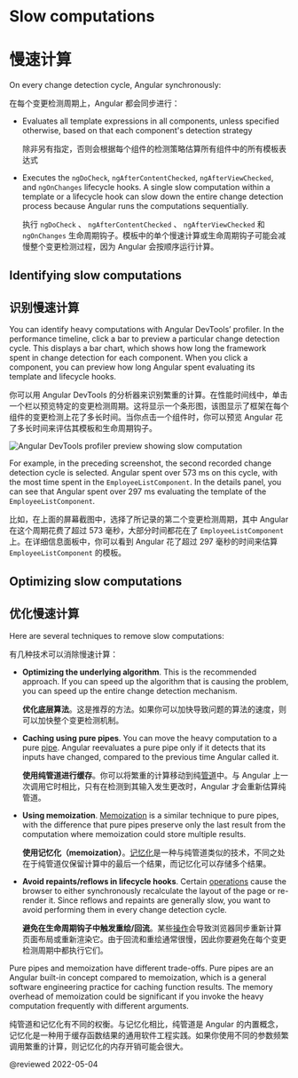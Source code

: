 # Slow computations

# 慢速计算

On every change detection cycle, Angular synchronously:

在每个变更检测周期上，Angular 都会同步进行：

* Evaluates all template expressions in all components, unless specified otherwise, based on that each component's detection strategy

  除非另有指定，否则会根据每个组件的检测策略估算所有组件中的所有模板表达式

* Executes the `ngDoCheck`, `ngAfterContentChecked`, `ngAfterViewChecked`, and `ngOnChanges` lifecycle hooks.
  A single slow computation within a template or a lifecycle hook can slow down the entire change detection process because Angular runs the computations sequentially.

  执行 `ngDoCheck` 、 `ngAfterContentChecked` 、 `ngAfterViewChecked` 和 `ngOnChanges` 生命周期钩子。模板中的单个慢速计算或生命周期钩子可能会减慢整个变更检测过程，因为 Angular 会按顺序运行计算。

## Identifying slow computations

## 识别慢速计算

You can identify heavy computations with Angular DevTools’ profiler. In the performance timeline, click a bar to preview a particular change detection cycle. This displays a bar chart, which shows how long the framework spent in change detection for each component. When you click a component, you can preview how long Angular spent  evaluating its template and lifecycle hooks.

你可以用 Angular DevTools 的分析器来识别繁重的计算。在性能时间线中，单击一个栏以预览特定的变更检测周期。这将显示一个条形图，该图显示了框架在每个组件的变更检测上花了多长时间。当你点击一个组件时，你可以预览 Angular 花了多长时间来评估其模板和生命周期钩子。

<div class="lightbox">
  <img alt="Angular DevTools profiler preview showing slow computation" src="generated/images/guide/change-detection/slow-computations.png">

</div>

For example, in the preceding screenshot, the second recorded change detection cycle is selected. Angular spent over 573 ms on this cycle, with the most time spent in the `EmployeeListComponent`. In the details panel, you can see that Angular spent over 297 ms evaluating the template of the `EmployeeListComponent`.

比如，在上面的屏幕截图中，选择了所记录的第二个变更检测周期，其中 Angular 在这个周期花费了超过 573 毫秒，大部分时间都花在了 `EmployeeListComponent` 上。在详细信息面板中，你可以看到 Angular 花了超过 297 毫秒的时间来估算 `EmployeeListComponent` 的模板。

## Optimizing slow computations

## 优化慢速计算

Here are several techniques to remove slow computations:

有几种技术可以消除慢速计算：

* **Optimizing the underlying algorithm**. This is the recommended approach. If you can speed up the algorithm that is causing the problem, you can speed up the entire change detection mechanism.

  **优化底层算法**。这是推荐的方法。如果你可以加快导致问题的算法的速度，则可以加快整个变更检测机制。

* **Caching using pure pipes**. You can move the heavy computation to a pure [pipe](https://angular.io/guide/pipes). Angular reevaluates a pure pipe only if it detects that its inputs have changed, compared to the previous time Angular called it.

  **使用纯管道进行缓存**。你可以将繁重的计算移动到纯[管道](https://angular.io/guide/pipes)中。与 Angular 上一次调用它时相比，只有在检测到其输入发生更改时，Angular 才会重新估算纯管道。

* **Using memoization**. [Memoization](https://en.wikipedia.org/wiki/Memoization) is a similar technique to pure pipes, with the difference that pure pipes preserve only the last result from the computation where memoization could store multiple results.

  **使用记忆化（memoization）**。[记忆化](https://en.wikipedia.org/wiki/Memoization)是一种与纯管道类似的技术，不同之处在于纯管道仅保留计算中的最后一个结果，而记忆化可以存储多个结果。

* **Avoid repaints/reflows in lifecycle hooks**. Certain [operations](https://web.dev/avoid-large-complex-layouts-and-layout-thrashing/) cause the browser to either synchronously recalculate the layout of the page or re-render it. Since reflows and repaints are generally slow, you want to avoid performing them in every change detection cycle.

  **避免在生命周期钩子中触发重绘/回流**。某些[操作](https://web.dev/avoid-large-complex-layouts-and-layout-thrashing/)会导致浏览器同步重新计算页面布局或重新渲染它。由于回流和重绘通常很慢，因此你要避免在每个变更检测周期中都执行它们。

Pure pipes and memoization have different trade-offs. Pure pipes are an Angular built-in concept compared to memoization, which is a general software engineering practice for caching function results. The memory overhead of memoization could be significant if you invoke the heavy computation frequently with different arguments.

纯管道和记忆化有不同的权衡。与记忆化相比，纯管道是 Angular 的内置概念，记忆化是一种用于缓存函数结果的通用软件工程实践。如果你使用不同的参数频繁调用繁重的计算，则记忆化的内存开销可能会很大。

@reviewed 2022-05-04